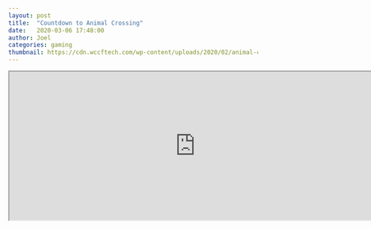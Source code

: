 ```yaml
---
layout: post
title:  "Countdown to Animal Crossing"
date:   2020-03-06 17:48:00
author: Joel
categories: gaming
thumbnail: https://cdn.wccftech.com/wp-content/uploads/2020/02/animal-crossing-new-horizons-1.jpg
---
```


<iframe src="https://animalcrossingworld.com/animal-crossing-new-horizons-release-date-countdown/" width="750" height="300"></iframe>
